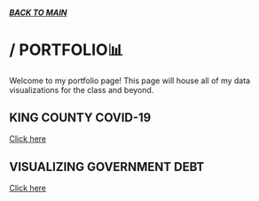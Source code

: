 ##### [**BACK TO MAIN**](https://gmccloskey13.github.io/mccloskey-portfolio/)

# / PORTFOLIO📊 
Welcome to my portfolio page! This page will house all of my data visualizations for the class and beyond.

## KING COUNTY COVID-19
[Click here](/kingcountycovid.md)

## VISUALIZING GOVERNMENT DEBT
[Click here](/dataviz_gvmtdebt.md)
